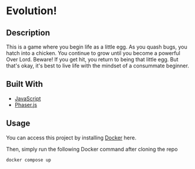 # Evolution!

## Description
This is a game where you begin life as a little egg. As you quash bugs, you hatch into a chicken. You continue to grow until you become a powerful Over Lord. Beware! If you get hit, you return to being that little egg. But that's okay, it's best to live life with the mindset of a consummate beginner.

## Built With
* [JavaScript](https://www.javascript.com/)
* [Phaser.js](http://phaser.io/)

## Usage
You can access this project by installing [Docker](https://www.docker.com/) here.

Then, simply run the following Docker command after cloning the repo

``` docker compose up ```




